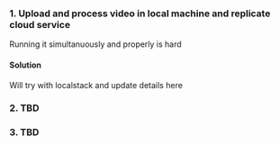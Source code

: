 ### 1. Upload and process video in local machine and replicate cloud service

Running it simultanuously and properly is hard

#### Solution

Will try with localstack and update details here

### 2. TBD

### 3. TBD
